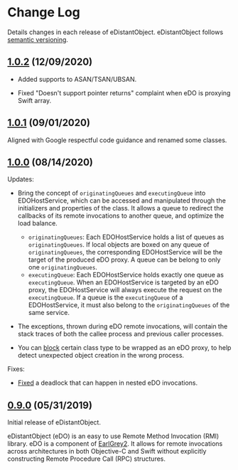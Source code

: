 # Change Log

Details changes in each release of eDistantObject. eDistantObject follows
[semantic versioning](http://semver.org/).

## [1.0.2](https://github.com/google/eDistantObject/tree/1.0.2) (12/09/2020)

* Added supports to ASAN/TSAN/UBSAN.

* Fixed "Doesn't support pointer returns" complaint when eDO is proxying Swift
  array.

## [1.0.1](https://github.com/google/eDistantObject/tree/1.0.1) (09/01/2020)

Aligned with Google respectful code guidance and renamed some classes.

## [1.0.0](https://github.com/google/eDistantObject/tree/1.0.0) (08/14/2020)

Updates:

* Bring the concept of `originatingQueues` and `executingQueue` into
  EDOHostService, which can be accessed and manipulated through the initializers
  and properties of the class. It allows a queue to redirect the callbacks of
  its remote invocations to another queue, and optimize the load balance.

    * `originatingQueues`: Each EDOHostService holds a list of queues as
      `originatingQueues`. If local objects are boxed on any queue of
      `originatingQueues`, the corresponding EDOHostService will be the target
      of the produced eDO proxy. A queue can be belong to only one
      `originatingQueues`.
    * `executingQueue`: Each EDOHostService holds exactly one queue as
      `executingQueue`. When an EDOHostService is targeted by an eDO proxy, the
      EDOHostService will always execute the request on the `executingQueue`. If
      a queue is the `executingQueue` of a EDOHostService, it must also belong
      to the `originatingQueues` of the same service.

* The exceptions, thrown during eDO remote invocations, will contain the stack
  traces of both the callee process and previous caller processes.

* You can
  [block](https://github.com/google/eDistantObject/blob/master/Service/Sources/NSObject%2BEDOBlockedType.h#L38)
  certain class type to be wrapped as an eDO proxy, to help detect unexpected
  object creation in the wrong process.

Fixes:

* [Fixed](https://github.com/google/eDistantObject/commit/ddeeac61eec7bdaa87c2f817120a0e553f15e8f4) a deadlock that can happen in nested eDO invocations.

## [0.9.0](https://github.com/google/eDistantObject/tree/0.9.0) (05/31/2019)

Initial release of eDistantObject.

eDistantObject (eDO) is an easy to use Remote Method Invocation (RMI) library.
eDO is a component of [EarlGrey2](https://github.com/google/EarlGrey/tree/earlgrey2).
It allows for remote invocations across architectures in both Objective-C and
Swift without explicitly constructing Remote Procedure Call (RPC) structures.
